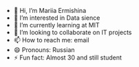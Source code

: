 - 👋 Hi, I’m Mariia Ermishina
- 👀 I’m interested in Data sience
- 🌱 I’m currently learning at MIT
- 💞️ I’m looking to collaborate on IT projects
- 📫 How to reach me: email 
- 😄 Pronouns: Russian
- ⚡ Fun fact: Almost 30 and still student 

<!---
ermishina/ermishina is a ✨ special ✨ repository because its `README.md` (this file) appears on your GitHub profile.
You can click the Preview link to take a look at your changes.
--->
